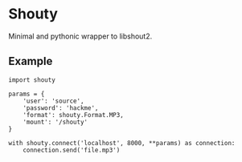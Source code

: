 # Shouty

Minimal and pythonic wrapper to libshout2.


## Example

```python3
import shouty

params = {
    'user': 'source',
    'password': 'hackme',
    'format': shouty.Format.MP3,
    'mount': '/shouty'
}

with shouty.connect('localhost', 8000, **params) as connection:
    connection.send('file.mp3')
```
